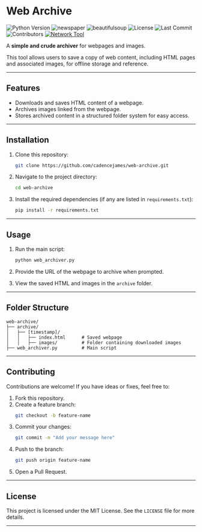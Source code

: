 # Web Archive
![Python Version](https://img.shields.io/badge/python-3.6%2B-blue)
![newspaper](https://img.shields.io/badge/library-newspaper-blue)
![beautifulsoup](https://img.shields.io/badge/library-beautifulsoup-blue)
![License](https://img.shields.io/github/license/cadencejames/web-archive)
![Last Commit](https://img.shields.io/github/last-commit/cadencejames/web-archive)
![Contributors](https://img.shields.io/github/contributors/cadencejames/web-archive)
[![Network Tool](https://img.shields.io/badge/network-tool-green)](https://github.com/cadencejames/web-archive)

A **simple and crude archiver** for webpages and images.

This tool allows users to save a copy of web content, including HTML pages and associated images, for offline storage and reference.

---

## Features
- Downloads and saves HTML content of a webpage.
- Archives images linked from the webpage.
- Stores archived content in a structured folder system for easy access.

---

## Installation

1. Clone this repository:
   ```bash
   git clone https://github.com/cadencejames/web-archive.git
   ```

2. Navigate to the project directory:
   ```bash
   cd web-archive
   ```
   
3. Install the required dependencies (if any are listed in `requirements.txt`):
   ```bash
   pip install -r requirements.txt
   ```


---

## Usage

1. Run the main script:
   ```bash
   python web_archiver.py
   ```

2. Provide the URL of the webpage to archive when prompted.

3. View the saved HTML and images in the `archive` folder.

---

## Folder Structure
```
web-archive/
├── archive/
│   ├── [timestamp]/
│   │   ├── index.html      # Saved webpage
│   │   ├── images/         # Folder containing downloaded images
├── web_archiver.py         # Main script
```

---

## Contributing

Contributions are welcome! If you have ideas or fixes, feel free to:
1. Fork this repository.
2. Create a feature branch:
   ```bash
   git checkout -b feature-name
   ```
3. Commit your changes:
   ```bash
   git commit -m "Add your message here"
   ```
4. Push to the branch:
   ```bash
   git push origin feature-name
   ```
5. Open a Pull Request.

---

## License

This project is licensed under the MIT License. See the `LICENSE` file for more details.

---